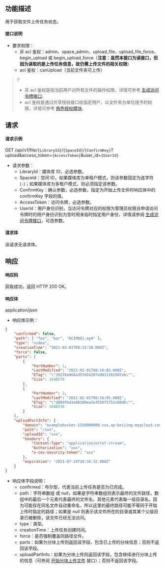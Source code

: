 ## 功能描述

用于获取文件上传任务状态。

#### 接口说明

- 要求权限：
    - 非 acl 鉴权：admin、space_admin、upload_file、upload_file_force、begin_upload 或 begin_upload_force（**注意：虽然本接口为读接口，但因为读取的是上传任务信息，故仍需上传文件的相关权限**）
    - acl 鉴权：canUpload（当前文件夹可上传）
>?
> - 非 acl 鉴权是指当前用户对所有文件的操作权限，详情可参考 [生成访问令牌接口](https://cloud.tencent.com/document/product/1339/71159)。
> - acl 鉴权是通过共享授权接口给指定用户，以文件夹为单位授予的权限，详情可参考 [角色授权模块](https://cloud.tencent.com/document/product/1339/71014)。
>

## 请求

#### 请求示例  

GET /api/v1/file/`{LibraryId}`/`{SpaceId}`/`{ConfirmKey}`?upload&access_token=`{AccessToken}`&user_id=`{UserId}`

- 请求参数：
    - LibraryId：媒体库 ID，必选参数。
    - SpaceId：空间 ID，如果媒体库为单租户模式，则该参数固定为连字符(`-`)；如果媒体库为多租户模式，则必须指定该参数。
    - ConfirmKey：确认参数，必选参数，指定为开始上传文件时响应体中的 confirmKey 字段的值。
    - AccessToken：访问令牌，必选参数。
    - UserId：用户身份识别，当访问令牌对应的权限为管理员权限且申请访问令牌时的用户身份识别为空时用来临时指定用户身份，详情请参阅 [生成访问令牌接口](https://cloud.tencent.com/document/product/1339/71159)，可选参数。

#### 请求体

该请求无请求体。

## 响应

#### 响应码

获取成功，返回 HTTP 200 OK。

#### 响应体

application/json

- 响应体示例：

```json
{
    "confirmed": false,
    "path": [ "foo", "bar", "DCIM001.mp4" ],
    "type": "video",
    "creationTime": "2021-02-01T08:15:58.000Z",
    "force": false,
    "parts": [
        {
            "PartNumber": 1,
            "LastModified": "2021-02-01T08:16:02.000Z",
            "ETag": "\"39270a968a357d24207e9911162507eb\"",
            "Size": 1048576
        },
        {
            "PartNumber": 2,
            "LastModified": "2021-02-01T08:16:05.000Z",
            "ETag": "\"d899fbd1e06109ea2e4550f5751c88d6\"",
            "Size": 1048576
        }
    ],
    "uploadPartInfo": {
        "domain": "examplebucket-1250000000.cos.ap-beijing.myqcloud.com",
        "path": "/xxx",
        "uploadId": "xxx",
        "headers": {
            "Content-Type": "application/octet-stream",
            "Authorization": "xxx",
            "x-cos-security-token": "xxx"
        },
        "expiration": "2021-07-24T10:34:32.000Z"
    }
}
```

- 响应体字段说明：
    - confirmed：布尔型，代表当前上传任务是否为已完成。
    - path：字符串数组 或 null，如果是字符串数组则表示最终的文件路径，数组中的最后一个元素代表最终的文件名，其他元素代表每一级目录名，因为可能存在同名文件自动重命名，所以这里的最终路径可能不等同于开始上传时指定的路径；如果是 null 则表示该文件所在的目录或其某个父级目录已被删除，该文件已经无法访问。
    - type：类型。
    - creationTime：上传任务创建时间。
    - force：是否强制覆盖同路径文件。
    - parts：如果为分块上传则返回该字段，包含已上传的分块信息；否则不返回该字段。
    - uploadPartInfo：如果为分块上传则返回该字段，包含继续进行分块上传的信息（可参阅 [开始分块上传文件](https://cloud.tencent.com/document/product/1339/71133) 接口）；否则不返回该字段。